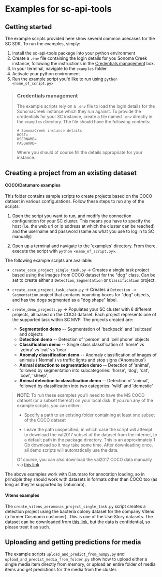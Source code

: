# Examples for sc-api-tools

## Getting started
The example scripts provided here show several common usecases for the SC SDK. To run 
the examples, simply:
1. Install the sc-api-tools package into your python environment
2. Create a `.env` file containing the login details for you Sonoma Creek instance, 
   following the instructions in the [Credentials management](#credentials-management) 
   box.
3. In your terminal, navigate to the `examples` folder
4. Activate your python environment
5. Run the example script you'd like to run using `python <name_of_script.py>`

> ### Credentials management
> 
> The example scripts rely on a `.env` file to load the login details for the SonomaCreek 
> instance which they run against. To provide the credentials for your SC instance, 
> create a file named `.env` directly in the `examples` directory. The file should have 
> the following contents:
> ```shell
> # SonomaCreek instance details
> HOST=
> USERNAME=
> PASSWORD=
> ```
> Where you should of course fill the details appropriate for your instance. 

## Creating a project from an existing dataset
#### COCO/Datumaro examples
This folder contains sample scripts to create projects based on the 
COCO dataset in various configurations. Follow these steps to run any of the scripts:


1. Open the script you want to run, and modify the connection configuration for your 
   SC cluster. This means you have to specify the host (i.e. the web url or ip address 
   at which the cluster can be reached) and the username and password (same as what 
   you use to log in to SC manually)
   
2. Open up a terminal and navigate to the 'examples' directory. From there, execute 
   the script with `python <name_of_script.py>`.

The following example scripts are available:

- `create_coco_project_single_task.py` -> Creates a single task project based using 
  the images from COCO dataset for the "dog" class. Can be set to create either a
  `Detection`, `Segmentation` or `Classification` project.
  

- `create_coco_project_task_chain.py` -> Creates a `Detection -> Segmentation` project that 
  contains bounding boxes for "dog" objects, and has the dogs segmented as a "dog shape"
  label.
  

- `create_demo_projects.py` -> Populates your SC cluster with 6 different projects, 
  all based on the COCO dataset. Each project represents one of the supported task 
  within SC MVP. The projects created are:
  
  - **Segmentation demo** -- Segmentation of 'backpack' and 'suitcase' and objects
  - **Detection demo** -- Detection of 'person' and 'cell phone' objects
  - **Classification demo** -- Single class classification of 'horse' vs 'zebra' 
    vs 'cat' vs 'bear'
  - **Anomaly classification demo** -- Anomaly classification of images of animals 
    ('Normal') vs traffic lights and stop signs ('Anomalous')
  - **Animal detection to segmentation demo** -- Detection of 'animal', followed by 
    segmentation into subcategories: 'horse', 'dog', 'cat', 'cow', 'sheep', 
  - **Animal detection to classification demo** -- Detection of 'animal', followed by 
    classification into two categories: 'wild' and 'domestic'
  
> **NOTE**: To run these examples you'll need to have the MS COCO dataset (or a subset thereof) on
> your local disk. If you run any of the example scripts, you can either: 
>   
>    - Specify a path to an existing folder containing at least one subset of the 
>      COCO dataset
>   
>    - Leave the path unspecified, in which case the script will attempt to download 
>      the val2017 subset of the dataset from the internet, to a default path in the 
>      package directory. This is an approximately 1 Gb download so it may take some 
>      time. After downloading once, all demo scripts will automatically use the data.
> 
>
> Of course, you can also download the val2017 COCO data manually via
> [this link](http://images.cocodataset.org/zips/val2017.zip).

The above examples work with Datumaro for annotation loading, so in principle they 
should work with datasets in formats other than COCO too (as long as they're supported 
by Datumaro).

#### Vitens examples
The `create_vitens_aeromonas_project_single_task.py` script creates a detection project
using the bacteria colony dataset for the company Vitens (a former Cosmonio customer). 
This is one of the UserStory datasets. The dataset can be downloaded from 
[this link](https://intel.sharepoint.com/:u:/r/sites/user-story-dataset-sharing/Shared%20Documents/User%20Stories%20Datasets/Detection/Vitens%20Bacteria%20Counting/Vitens%20Aeromonas.zip?csf=1&web=1&e=wFXEle),
but the data is confidential, so please treat it as such.

## Uploading and getting predictions for media
The example scripts `upload_and_predict_from_numpy.py` and 
`upload_and_predict_media_from_folder.py` show how to upload either a single media 
item directly from memory, or upload an entire folder of media items and 
get predictions for the media from the cluster. 